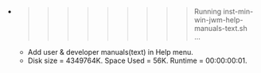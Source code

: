 * >>>>>>>>> Running inst-min-win-jwm-help-manuals-text.sh ...
  * Add user & developer manuals(text) in Help menu.
  * Disk size = 4349764K. Space Used = 56K. Runtime = 00:00:00:01.
